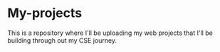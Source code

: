 # My-projects
This is a repository where I'll be uploading my web projects that I'll be building through out my CSE journey.
